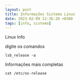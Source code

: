 ```yaml
---
layout: post
title: Informações Sistema Linux
date: 2023-02-09 12:36:20 +0300
tags: [info, sistema]
---
```

Linux Info

digite os comandos 

`lsb_release -a`

Informações mais completas

`cat /etc/os-release`



